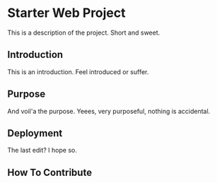 # Starter Web Project

This is a description of the project. Short and sweet.

## Introduction

This is an introduction. Feel introduced or suffer.

## Purpose

And voil'a the purpose. Yeees, very purposeful, nothing is accidental.

## Deployment

The last edit? I hope so.

## How To Contribute
